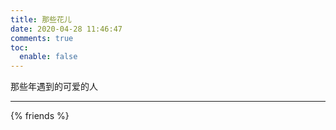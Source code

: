 ```yaml
---
title: 那些花儿
date: 2020-04-28 11:46:47
comments: true
toc:
  enable: false
---
```

<style>
.post-body ul {
  list-style-type: none;
  margin: 0;
  padding: 0;
}

.post-body li {
  text-decoration: none;
  color: #000;
  font: 200 16px/1.5 Helvetica, Verdana, sans-serif;
  padding-bottom: 0.5em;
}

.post-body li > .name {
  border: none;
  border-bottom: 1px solid #ccc;
}
</style>

那些年遇到的可爱的人

---

{% friends %}
